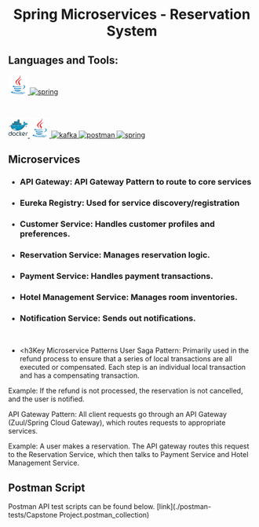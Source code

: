 <h1 align="center"> Spring Microservices - Reservation System </h1>
<h2 align="left">Languages and Tools:</h2>
<p align="left"> <a href="https://www.java.com" target="_blank" rel="noreferrer"> <img src="https://raw.githubusercontent.com/devicons/devicon/master/icons/java/java-original.svg" alt="java" width="40" height="40"/> </a> <a href="https://spring.io/" target="_blank" rel="noreferrer"> <img src="https://www.vectorlogo.zone/logos/springio/springio-icon.svg" alt="spring" width="40" height="40"/> </a> </p>
<br/>
<p align="left"> <a href="https://www.docker.com/" target="_blank" rel="noreferrer"> <img src="https://raw.githubusercontent.com/devicons/devicon/master/icons/docker/docker-original-wordmark.svg" alt="docker" width="40" height="40"/> </a> <a href="https://www.java.com" target="_blank" rel="noreferrer"> <img src="https://raw.githubusercontent.com/devicons/devicon/master/icons/java/java-original.svg" alt="java" width="40" height="40"/> </a> <a href="https://kafka.apache.org/" target="_blank" rel="noreferrer"> <img src="https://www.vectorlogo.zone/logos/apache_kafka/apache_kafka-icon.svg" alt="kafka" width="40" height="40"/> </a> <a href="https://postman.com" target="_blank" rel="noreferrer"> <img src="https://www.vectorlogo.zone/logos/getpostman/getpostman-icon.svg" alt="postman" width="40" height="40"/> </a> <a href="https://spring.io/" target="_blank" rel="noreferrer"> <img src="https://www.vectorlogo.zone/logos/springio/springio-icon.svg" alt="spring" width="40" height="40"/> </a> </p>
<h2>Microservices</h2>

* <h3>API Gateway: API Gateway Pattern to route to core services</h3>
* <h3>Eureka Registry: Used for service discovery/registration</h3>
* <h3>Customer Service: Handles customer profiles and preferences.</h3>
* <h3>Reservation Service: Manages reservation logic.</h3>
* <h3>Payment Service: Handles payment transactions.</h3>
* <h3>Hotel Management Service: Manages room inventories.</h3>
* <h3>Notification  Service: Sends out notifications.</h3>

<br/>

* <h3Key Microservice Patterns User</h3>
Saga Pattern: Primarily used in the refund process to ensure that a series of local transactions are all executed or compensated. Each step is an individual local transaction and has a compensating transaction.

Example: If the refund is not processed, the reservation is not cancelled, and the user is notified.

API Gateway Pattern: All client requests go through an API Gateway (Zuul/Spring Cloud Gateway), which routes requests to appropriate services.

Example: A user makes a reservation. The API gateway routes this request to the Reservation Service, which then talks to Payment Service and Hotel Management Service.



<h2> Postman Script </h2>
Postman API test scripts can be found below.
[link](./postman-tests/Capstone Project.postman_collection)

